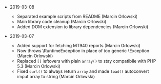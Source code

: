 * 2019-03-08
  * Separated example scripts from README (Marcin Orlowski)
  * Main library code cleanup (Marcin Orlowski)
  * Added DOM extension to library dependencies (Marcin Orlowski)

* 2019-03-07
  * Added support for fetching MT940 reports (Marcin Orlowski)
  * Now throws \RuntimeException in place of too generic \Exception (Marcin Orlowski)
  * Replaced `[]` leftovers with plain `array()` to stay compatibile with PHP 5.3 (Marcin Orlowski)
  * Fixed `curl()` to always return `array` and made `load()` autoconvert imput array to string (Marcin Orlowski)